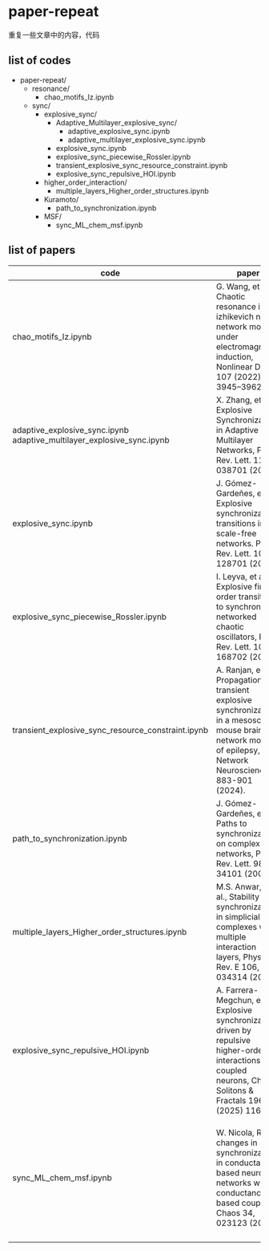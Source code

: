 # paper-repeat
重复一些文章中的内容，代码

## list of codes

- paper-repeat/
  - resonance/
    - chao_motifs_Iz.ipynb
  - sync/
    - explosive_sync/
      - Adaptive_Multilayer_explosive_sync/
        - adaptive_explosive_sync.ipynb
        - adaptive_multilayer_explosive_sync.ipynb
      - explosive_sync.ipynb
      - explosive_sync_piecewise_Rossler.ipynb
      - transient_explosive_sync_resource_constraint.ipynb
      - explosive_sync_repulsive_HOI.ipynb
    - higher_order_interaction/
      - multiple_layers_Higher_order_structures.ipynb
    - Kuramoto/
      - path_to_synchronization.ipynb
    - MSF/
      - sync_ML_chem_msf.ipynb


  
## list of papers

| code   | paper | notes |
|--------|------|------|
| chao_motifs_Iz.ipynb   | G. Wang, et al. Chaotic resonance in izhikevich neural network motifs under electromagnetic induction, Nonlinear Dyn. 107 (2022) 3945–3962.|  |
| adaptive_explosive_sync.ipynb <br> adaptive_multilayer_explosive_sync.ipynb | X. Zhang, et al. Explosive Synchronization in Adaptive and Multilayer Networks, Phys. Rev. Lett. 114, 038701 (2015). |  |
| explosive_sync.ipynb   | J. Gómez-Gardeñes, et al. Explosive synchronization transitions in scale-free networks. Phys. Rev. Lett. 106, 128701 (2011). |  |
| explosive_sync_piecewise_Rossler.ipynb | I. Leyva, et al. Explosive first-order transition to synchrony in networked chaotic oscillators, Phys. Rev. Lett. 108, 168702 (2012). |  |
| transient_explosive_sync_resource_constraint.ipynb | A. Ranjan, et al. Propagation of transient explosive synchronization in a mesoscale mouse brain network model of epilepsy, Network Neuroscience 8, 883-901 (2024). |  |
| path_to_synchronization.ipynb | J. Gómez-Gardeñes, et al. Paths to synchronization on complex networks, Phys. Rev. Lett. 98, 34101 (2007). |  |
| multiple_layers_Higher_order_structures.ipynb | M.S. Anwar, et al., Stability of synchronization in simplicial complexes with multiple interaction layers, Phys. Rev. E 106, 034314 (2022). |  |
| explosive_sync_repulsive_HOI.ipynb | A. Farrera-Megchun, et al. Explosive synchronization driven by repulsive higher-order interactions in coupled neurons, Chaos, Solitons & Fractals 196 (2025) 116368. | 重复的有问题 (无法重复出爆炸同步效果) |
| sync_ML_chem_msf.ipynb | W. Nicola, Rapid changes in synchronizability in conductance-based neuronal networks with conductance-based coupling, Chaos 34, 023123 (2024). | 化学突触连接的ML模型，使用MSF研究。 |
|  |  |  |

